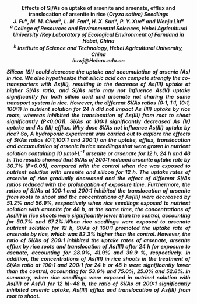 <center><strong>Effects of Si/As on uptake of arsenite and arsenate, efflux and
translocation of arsenite in rice (<i>Oryza sativa<i>) Seedlings<strong>

<center>J. Fu<sup>a</sup>, M. M. Chen<sup>b</sup>, L. M. Fan<sup>a</sup>, H. X. Sun<sup>a</sup>, P. Y. Xue<sup>a</sup> and <strong>Wenju Liu<sup>a</sup></strong>

<center><i><sup>a</sup> College of Resources and Environmental Sciences, Hebei Agricultural
University /Key Laboratory of Ecological Environment of Farmland in
Hebei, China </i>

<center><i><sup>b</sup> Institute of Science and Technology, Hebei Agricultural University,
China</i>

<center><i>liuwj@Hebau.edu.cn</i>

<p style=text-align:justify>Silicon (Si) could decrease the uptake and accumulation of arsenic (As)
in rice. We also hypothesize that silicic acid can compete strongly the
co-transporters with As(III), resulting in the decrease of As(III)
uptake at higher Si/As ratio, and Si/As ratio may not influence As(V)
uptake significantly for both silicic acid and arsenate not sharing the
same transport system in rice. However, the different Si/As ratios (0:1,
1:1, 10:1, 100:1) in nutrient solution for 24 h did not impact As (III)
uptake by rice roots, whereas inhibited the translocation of As(III)
from root to shoot significantly (P&lt;0.001). Si/As at 100:1
significantly decreased As (V) uptake and As (III) efflux. Why dose
Si/As not influence As(III) uptake by rice? So, A hydroponic experiment
was carried out to explore the effects of Si/As ratios (0:1,100:1 and
200:1) on the uptake, efflux, translocation and accumulation of arsenic
in rice seedlings that were grown in nutrient solution containing 10
µmol·L<sup>-1</sup> arsenite or arsenate for 12 h, 24 h and 48 h. The results
showed that Si/As of 200:1 reduced arsenite uptake rate by 30.7%
(P&lt;0.05), compared with the control when rice was exposed to nutrient
solution with arsenite and silicon for 12 h. The uptake rates of
arsenite of rice gradually decreased and the effect of different Si/As
ratios reduced with the prolongation of exposure time. Furthermore, the
ratios of Si/As at 100:1 and 200:1 inhibited the translocation of
arsenite from roots to shoot and the concentrations of As(III) were
decreased by 51.2% and 56.9%, respectively when rice seedlings exposed
to nutrient solution with arsenite for 48 h, at the same time, the
concentrations of As(III) in rice shoots were significantly lower than
the control, accounting for 50.7% and 67.2%.When rice seedlings were
exposed to arsenate nutrient solution for 12 h, Si/As of 100:1 promoted
the uptake rate of arsenate by rice, which was 82.3% higher than the
control. However, the ratio of Si/As of 200:1 inhibited the uptake rates
of arsenate, arsenite efflux by rice roots and translocation of As(III)
after 24 h for exposure to asenate, accounting for 28.0%, 41.9% and 39.9
%, respectively. In addition, the concentrations of As(III) in rice
shoots in the treatment of Si/As ratio at 100:1 and 200:1 for 24 h or 48
h were significantly lower than the control, accounting for 53.6% and
75.0%, 25.0% and 52.8%. In summary, when rice seedlings were exposed in
nutrient solution with As(III) or As(V) for 12 h\~48 h, the ratio of
Si/As at 200:1 significantly inhibited arsenic uptake, As(III) efflux
and translocation of As(III) from root to shoot.

